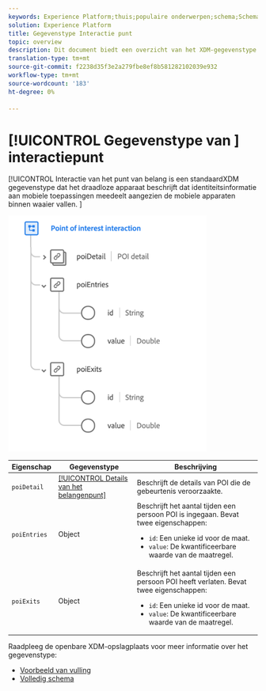 ```yaml
---
keywords: Experience Platform;thuis;populaire onderwerpen;schema;Schema;XDM;velden;schema's;Schemas;poi;interactie;point-of-interest;datatype;data-type;gegevenstype;
solution: Experience Platform
title: Gegevenstype Interactie punt
topic: overview
description: Dit document biedt een overzicht van het XDM-gegevenstype Point of Interest Interaction.
translation-type: tm+mt
source-git-commit: f2238d35f3e2a279fbe8ef8b581282102039e932
workflow-type: tm+mt
source-wordcount: '183'
ht-degree: 0%

---
```



# [!UICONTROL Gegevenstype van ] interactiepunt

[!UICONTROL Interactie van het punt van belang is een standaardXDM gegevenstype dat het draadloze apparaat beschrijft dat identiteitsinformatie aan mobiele toepassingen meedeelt aangezien de mobiele apparaten binnen waaier vallen. ] 

<img src="../images/data-types/poi-interaction.png" width="400" /><br />

| Eigenschap | Gegevenstype | Beschrijving |
| --- | --- | --- |
| `poiDetail` | [[!UICONTROL Details van het belangenpunt]](./poi-details.md) | Beschrijft de details van POI die de gebeurtenis veroorzaakte. |
| `poiEntries` | Object | Beschrijft het aantal tijden een persoon POI is ingegaan. Bevat twee eigenschappen: <ul><li>`id`: Een unieke id voor de maat.</li><li>`value`: De kwantificeerbare waarde van de maatregel.</li></ul> |
| `poiExits` | Object | Beschrijft het aantal tijden een persoon POI heeft verlaten. Bevat twee eigenschappen: <ul><li>`id`: Een unieke id voor de maat.</li><li>`value`: De kwantificeerbare waarde van de maatregel.</li></ul> |

Raadpleeg de openbare XDM-opslagplaats voor meer informatie over het gegevenstype:

* [Voorbeeld van vulling](https://github.com/adobe/xdm/blob/master/components/datatypes/poi-interaction.example.1.json)
* [Volledig schema](https://github.com/adobe/xdm/blob/master/components/datatypes/poi-interaction.schema.json)

